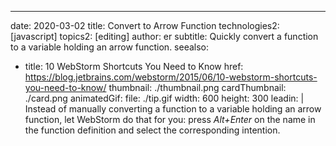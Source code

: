 ---
date: 2020-03-02
title: Convert to Arrow Function
technologies2: [javascript]
topics2: [editing]
author: er
subtitle: Quickly convert a function to a variable holding an arrow function.
seealso:
- title: 10 WebStorm Shortcuts You Need to Know
  href: https://blog.jetbrains.com/webstorm/2015/06/10-webstorm-shortcuts-you-need-to-know/
thumbnail: ./thumbnail.png
cardThumbnail: ./card.png
animatedGif:
  file: ./tip.gif
  width: 600
  height: 300
leadin: |
  Instead of manually converting a function to a variable holding an arrow function, let WebStorm 
  do that for you: press *Alt+Enter* on the name in the function definition and select the 
  corresponding intention.
